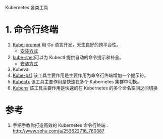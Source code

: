 Kubernetes 各类工具

# 1. 命令行终端
1. [Kube-prompt](https://github.com/c-bata/kube-prompt/) 用 Go 语言开发，天生良好的跨平台性。
    - [安装方式](./install_kube-prompt.md)
1. [kube-shell](https://github.com/cloudnativelabs/kube-shell)可以为 Kubectl 提供自动的命令提示和补全。
    - [安装方式](./install_kube-shell.md)
1. Kubeval 
1. [Kube-ps1](https://github.com/jonmosco/kube-ps1) 该工具主要作用是主要作用为命令行终端增加一个提示符。  
1. [Kubectx](https://github.com/ahmetb/kubectx) 该工具主要作用是快速在多个 Kubernetes 集群中切换。
1. [Kubens](https://github.com/ahmetb/kubectx) 该工具主要作用是快速的在 Kubernetes 的多个命名空间之间切换


# 参考
1. 手把手教你打造高效的 Kubernetes 命令行终端 . http://www.sohu.com/a/253622716_760387
